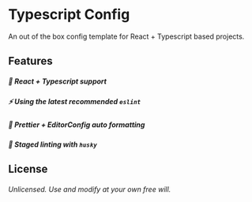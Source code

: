 # Typescript Config

An out of the box config template for React + Typescript based projects.

## Features

##### 🤖 React + Typescript support

##### ⚡️  Using the latest recommended `eslint`

##### 🌈 Prettier + EditorConfig auto formatting

##### 🚨 Staged linting with `husky`

## License
###### Unlicensed. Use and modify at your own free will.

